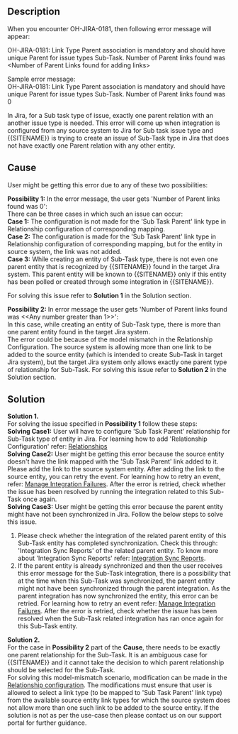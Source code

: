 ## Description
When you encounter OH-JIRA-0181, then following error message will appear:

OH-JIRA-0181: Link Type Parent association is mandatory and should have unique Parent for issue types Sub-Task. Number of Parent links found was &lt;Number of Parent Links found for adding links&gt;

Sample error message:  
OH-JIRA-0181: Link Type Parent association is mandatory and should have unique Parent for issue types Sub-Task. Number of Parent links found was 0

In Jira, for a Sub task type of issue, exactly one parent relation with an another issue type is needed. This error will come up when integration is configured from any source system to Jira for Sub task issue type and {{SITENAME}} is trying to create an issue of Sub-Task type in Jira that does not have exactly one Parent relation with any other entity.

## Cause
User might be getting this error due to any of these two possibilities:

**Possibility 1:** In the error message, the user gets 'Number of Parent links found was 0':  
There can be three cases in which such an issue can occur:  
**Case 1:** The configuration is not made for the 'Sub Task Parent' link type in Relationship configuration of corresponding mapping.  
**Case 2:** The configuration is made for the 'Sub Task Parent' link type in Relationship configuration of corresponding mapping, but for the entity in source system, the link was not added.  
**Case 3:** While creating an entity of Sub-Task type, there is not even one parent entity that is recognized by {{SITENAME}} found in the target Jira system. This parent entity will be known to {{SITENAME}} only if this entity has been polled or created through some integration in {{SITENAME}}.

For solving this issue refer to **Solution 1** in the Solution section.

**Possibility 2:** In error message the user gets 'Number of Parent links found was &lt;&lt;Any number greater than 1&gt;&gt;':  
In this case, while creating an entity of Sub-Task type, there is more than one parent entity found in the target Jira system.  
The error could be because of the model mismatch in the Relationship Configuration. The source system is allowing more than one link to be added to the source entity (which is intended to create Sub-Task in target Jira system), but the target Jira system only allows exactly one parent type of relationship for Sub-Task. For solving this issue refer to **Solution 2** in the Solution section.

## Solution

**Solution 1.**  
For solving the issue specified in **Possibility 1** follow these steps:  
**Solving Case1:** User will have to configure 'Sub Task Parent' relationship for Sub-Task type of entity in Jira. For learning how to add 'Relationship Configuration' refer: [Relationships](../../../../integrate/mapping-configuration.md#relationships)  
**Solving Case2:** User might be getting this error because the source entity doesn't have the link mapped with the 'Sub Task Parent' link added to it. Please add the link to the source system entity. After adding the link to the source entity, you can retry the event. For learning how to retry an event, refer: [Manage Integration Failures](../../../manage-integration-failures.md). After the error is retried, check whether the issue has been resolved by running the integration related to this Sub-Task once again.  
**Solving Case3:** User might be getting this error because the parent entity might have not been synchronized in Jira. Follow the below steps to solve this issue.  
1. Please check whether the integration of the related parent entity of this Sub-Task entity has completed synchronization. Check this through: 'Integration Sync Reports' of the related parent entity. To know more about 'Integration Sync Reports' refer: [Integration Sync Reports](../../../integration-sync-report.md).  
2. If the parent entity is already synchronized and then the user receives this error message for the Sub-Task integration, there is a possibility that at the time when this Sub-Task was synchronized, the parent entity might not have been synchronized through the parent integration. As the parent integration has now synchronized the entity, this error can be retried. For learning how to retry an event refer: [Manage Integration Failures](../../../manage-integration-failures.md). After the error is retried, check whether the issue has been resolved when the Sub-Task related integration has ran once again for this Sub-Task entity.

**Solution 2.**  
For the case in **Possibility 2** part of the **Cause**, there needs to be exactly one parent relationship for the Sub-Task. It is an ambiguous case for {{SITENAME}} and it cannot take the decision to which parent relationship should be selected for the Sub-Task.  
For solving this model-mismatch scenario, modification can be made in the [Relationship configuration](../../../../integrate/mapping-configuration.md#relationships). The modifications must ensure that user is allowed to select a link type (to be mapped to 'Sub Task Parent' link type) from the available source entity link types for which the source system does not allow more than one such link to be added to the source entity. If the solution is not as per the use-case then please contact us on our support portal for further guidance.
